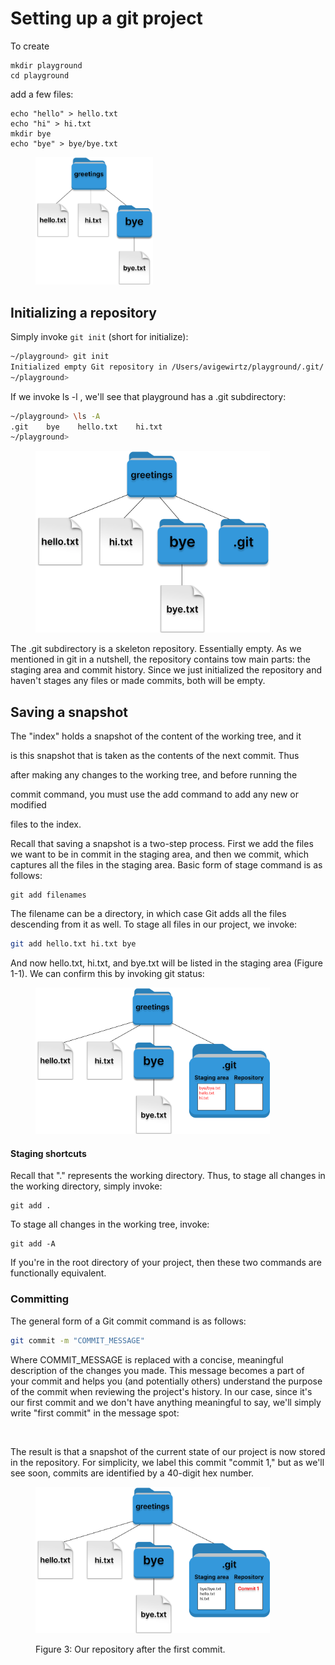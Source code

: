 # Setting up a git project

To create&#x20;

```
mkdir playground
cd playground
```

add a few files:

```
echo "hello" > hello.txt 
echo "hi" > hi.txt     
mkdir bye        
echo "bye" > bye/bye.txt
```



<figure><img src="../../.gitbook/assets/Group 118 (1).png" alt="" width="188"><figcaption></figcaption></figure>

## Initializing a repository

Simply invoke `git init` (short for initialize):&#x20;

```bash
~/playground> git init
Initialized empty Git repository in /Users/avigewirtz/playground/.git/
~/playground> 
```

If we invoke ls -l , we'll see that playground has a .git subdirectory:&#x20;

```bash
~/playground> \ls -A
.git    bye    hello.txt    hi.txt
~/playground>
```

<figure><img src="../../.gitbook/assets/Group 133.png" alt="" width="375"><figcaption></figcaption></figure>

The .git subdirectory is a skeleton repository. Essentially empty. As we mentioned in git in a nutshell, the repository contains tow main parts: the staging area and commit history. Since we just initialized the repository and haven't stages any files or made commits, both will be empty.&#x20;

## Saving a snapshot

The "index" holds a snapshot of the content of the working tree, and it

&#x20;      is this snapshot that is taken as the contents of the next commit. Thus

&#x20;      after making any changes to the working tree, and before running the

&#x20;      commit command, you must use the add command to add any new or modified

&#x20;      files to the index.

Recall that saving a snapshot is a two-step process. First we add the files we want to be in commit in the staging area, and then we commit, which captures all the files in the staging area. Basic form of stage command is as follows:

```
git add filenames
```

The filename can be a directory, in which case Git adds all the files descending from it as well. To stage all files in our project, we invoke:

```bash
git add hello.txt hi.txt bye
```

And now hello.txt, hi.txt, and bye.txt will be listed in the staging area (Figure 1-1). We can confirm this by invoking git status:

<figure><img src="../../.gitbook/assets/Group 129 (1).png" alt="" width="375"><figcaption></figcaption></figure>

#### Staging shortcuts

Recall that "." represents the working directory. Thus, to stage all changes in the working directory, simply invoke:&#x20;

```
git add .
```

To stage all changes in the working tree, invoke:

```
git add -A
```

If you're in the root directory of your project, then these two commands are functionally equivalent.&#x20;

### Committing

The general form of a Git commit command is as follows:

```bash
git commit -m "COMMIT_MESSAGE"
```

Where COMMIT\_MESSAGE is replaced with a concise, meaningful description of the changes you made. This message becomes a part of your commit and helps you (and potentially others) understand the purpose of the commit when reviewing the project's history. In our case, since it's our first commit and we don't have anything meaningful to say, we'll simply write "first commit" in the message spot:

<figure><img src="../../.gitbook/assets/Screenshot 2024-04-04 at 4.47.23 PM.png" alt="" width="563"><figcaption></figcaption></figure>

The result is that a snapshot of the current state of our project is now stored in the repository. For simplicity, we label this commit "commit 1," but as we'll see soon, commits are identified by a 40-digit hex number.&#x20;

<figure><img src="../../.gitbook/assets/Group 131.png" alt="" width="375"><figcaption><p>Figure 3: Our repository after the first commit.</p></figcaption></figure>
